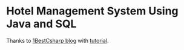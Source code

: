 # Hotel Management System Using Java and SQL

Thanks to [1BestCsharp blog](https://www.1bestcsharp.blogspot.com) with [tutorial](https://www.youtube.com/watch?v=j0aEUB2Efuk&list=PLFDH5bKmoNqxlcVcobgAAMkxRnEPkWpTE&index=11).
